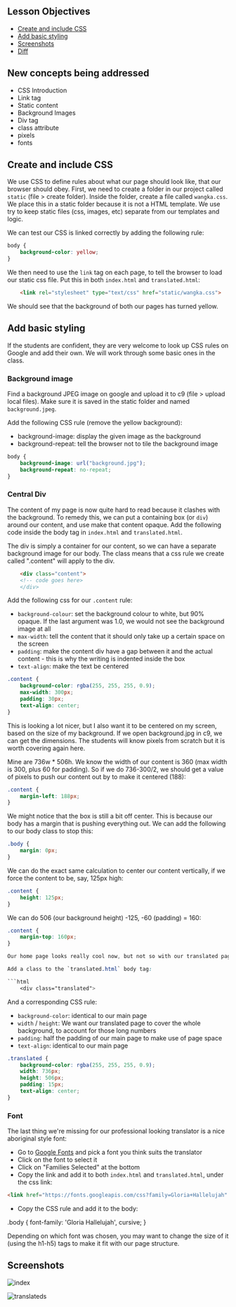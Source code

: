 ## Lesson Objectives

* [Create and include CSS](#create-and-include-css)
* [Add basic styling](#add-basic-styling)
* [Screenshots](#screenshots)
* [Diff](https://github.com/lathonez/wangka/compare/lesson-thirteen...lesson-fourteen)

## New concepts being addressed

* CSS Introduction
* Link tag
* Static content
* Background Images
* Div tag
* class attribute
* pixels
* fonts

## Create and include CSS

We use CSS to define rules about what our page should look like, that our browser should obey. First, we need to create a folder in our project called `static` (file > create folder). Inside the folder, create a file called `wangka.css`. We place this in a static folder because it is not a HTML template. We use try to keep static files (css, images, etc) separate from our templates and logic.

We can test our CSS is linked correctly by adding the following rule:

```css
body {
    background-color: yellow;
}
```

We then need to use the `link` tag on each page, to tell the browser to load our static css file. Put this in both `index.html` and `translated.html`:

```html
    <link rel="stylesheet" type="text/css" href="static/wangka.css">
```

We should see that the background of both our pages has turned yellow.

## Add basic styling

If the students are confident, they are very welcome to look up CSS rules on Google and add their own. We will work through some basic ones in the class.

### Background image

Find a background JPEG image on google and upload it to c9 (file > upload local files). Make sure it is saved in the static folder and named `background.jpeg`.

Add the following CSS rule (remove the yellow background):

* background-image: display the given image as the background
* background-repeat: tell the browser not to tile the background image

```css
body {
    background-image: url("background.jpg");
    background-repeat: no-repeat;
}
```

### Central Div

The content of my page is now quite hard to read because it clashes with the background. To remedy this, we can put a containing box (or `div`) around our content, and use make that content opaque. Add the following code inside the body tag in `index.html` and `translated.html`.

The div is simply a container for our content, so we can have a separate background image for our body. The class means that a css rule we create called ".content" will apply to the div.

```html
    <div class="content">
    <!-- code goes here>
    </div>
```

Add the following css for our `.content` rule:

* `background-colour`: set the background colour to white, but 90% opaque. If the last argument was 1.0, we would not see the background image at all
* `max-width`: tell the content that it should only take up a certain space on the screen
* `padding`: make the content div have a gap between it and the actual content - this is why the writing is indented inside the box
* `text-align`: make the text be centered

```css
.content {
    background-color: rgba(255, 255, 255, 0.9);
    max-width: 300px;
    padding: 30px;
    text-align: center;
}
```

This is looking a lot nicer, but I also want it to be centered on my screen, based on the size of my background. If we open background.jpg in c9, we can get the dimensions. The students will know pixels from scratch but it is worth covering again here.

Mine are 736w * 506h. We know the width of our content is 360 (max width is 300, plus 60 for padding). So if we do 736-300/2, we should get a value of pixels to push our content out by to make it centered (188):

```css
.content {
    margin-left: 188px;
}
```

We might notice that the box is still a bit off center. This is because our body has a margin that is pushing everything out. We can add the following to our body class to stop this:

```css
.body {
    margin: 0px;
}
```

We can do the exact same calculation to center our content vertically, if we force the content to be, say, 125px high:

```css
.content {
    height: 125px;
}
```

We can do 506 (our background height) -125, -60 (padding) = 160:

```css
.content {
    margin-top: 160px;
}

Our home page looks really cool now, but not so with our translated page. As the content here varies so much in length, our best bet is just to make the whole background opaque and use a little padding. Change the class in our div to "translated" so we can give it a different style from the main page:

Add a class to the `translated.html` body tag:

```html
    <div class="translated">
```

And a corresponding CSS rule:

* `background-color`: identical to our main page
* `width` / `height`: We want our translated page to cover the whole background, to account for those long numbers
* `padding`: half the padding of our main page to make use of page space
* `text-align`: identical to our main page

```css
.translated {
    background-color: rgba(255, 255, 255, 0.9);
    width: 736px;
    height: 506px;
    padding: 15px;
    text-align: center;
}
```

### Font

The last thing we're missing for our professional looking translator is a nice aboriginal style font:

* Go to [Google Fonts](fonts.google.com) and pick a font you think suits the translator
* Click on the font to select it
* Click on "Families Selected" at the bottom
* Copy the link and add it to both `index.html` and `translated.html`, under the css link:

```html
<link href="https://fonts.googleapis.com/css?family=Gloria+Hallelujah" rel="stylesheet">
```

* Copy the CSS rule and add it to the body:

.body {
    font-family: 'Gloria Hallelujah', cursive;
}

Depending on which font was chosen, you may want to change the size of it (using the h1-h5) tags to make it fit with our page structure.

## Screenshots

![index](https://github.com/lathonez/wangka/blob/master/lessons/screens/13-index.png "index")

![translateds](https://github.com/lathonez/wangka/blob/master/lessons/screens/13-translated.png "translateds")